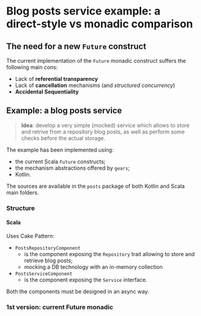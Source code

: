# Blog posts service example: a direct-style vs monadic comparison

## The need for a new `Future` construct

The current implementation of the `Future` monadic construct suffers the following main cons:

- Lack of **referential transparency**
- Lack of **cancellation** mechanisms (and _structured concurrency_)
- **Accidental Sequentiality**

## Example: a blog posts service

> **Idea**: develop a very simple (mocked) service which allows to store and retrive from a repository blog posts, as well as perform some checks before the actual storage.

The example has been implemented using:

- the current Scala `Future` constructs;
- the mechanism abstractions offered by `gears`;
- Kotlin.

The sources are available in the `posts` package of both Kotlin and Scala main folders.

### Structure

#### Scala

Uses Cake Pattern:

- `PostsRepositoryComponent`
  - is the component exposing the `Repository` trait allowing to store and retrieve blog posts;
  - mocking a DB technology with an in-memory collection
- `PostsServiceComponent`
  - is the component exposing the `Service` interface.

Both the components must be designed in an async way.

### 1st version: current Future monadic
